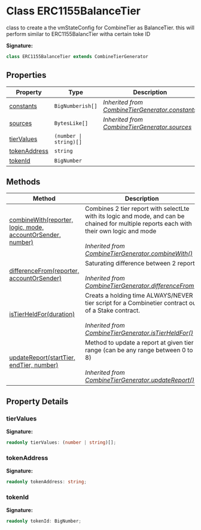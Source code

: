 
# Class ERC1155BalanceTier

class to create a the vmStateConfig for CombineTier as BalanceTier. this will perform similar to ERC1155BalancTier witha certain toke ID

<b>Signature:</b>

```typescript
class ERC1155BalanceTier extends CombineTierGenerator 
```

## Properties

|  Property | Type | Description |
|  --- | --- | --- |
|  [constants](./combinetiergenerator.md#constants-property) | `BigNumberish[]` | *Inherited from [CombineTierGenerator.constants](./combinetiergenerator.md#constants-property)* |
|  [sources](./combinetiergenerator.md#sources-property) | `BytesLike[]` | *Inherited from [CombineTierGenerator.sources](./combinetiergenerator.md#sources-property)* |
|  [tierValues](./erc1155balancetier.md#tierValues-property) | `(number \| string)[]` |  |
|  [tokenAddress](./erc1155balancetier.md#tokenAddress-property) | `string` |  |
|  [tokenId](./erc1155balancetier.md#tokenId-property) | `BigNumber` |  |

## Methods

|  Method | Description |
|  --- | --- |
|  [combineWith(reporter, logic, mode, accountOrSender, number)](./combinetiergenerator.md#combineWith-method-1) | Combines 2 tier report with selectLte with its logic and mode, and can be chained for multiple reports each with their own logic and mode<br></br>*Inherited from [CombineTierGenerator.combineWith()](./combinetiergenerator.md#combineWith-method-1)* |
|  [differenceFrom(reporter, accountOrSender)](./combinetiergenerator.md#differenceFrom-method-1) | Saturating difference between 2 reports<br></br>*Inherited from [CombineTierGenerator.differenceFrom()](./combinetiergenerator.md#differenceFrom-method-1)* |
|  [isTierHeldFor(duration)](./combinetiergenerator.md#isTierHeldFor-method-1) | Creats a holding time ALWAYS/NEVER tier script for a Combinetier contract out of a Stake contract.<br></br>*Inherited from [CombineTierGenerator.isTierHeldFor()](./combinetiergenerator.md#isTierHeldFor-method-1)* |
|  [updateReport(startTier, endTier, number)](./combinetiergenerator.md#updateReport-method-1) | Method to update a report at given tier range (can be any range between 0 to 8)<br></br>*Inherited from [CombineTierGenerator.updateReport()](./combinetiergenerator.md#updateReport-method-1)* |

## Property Details

<a id="tierValues-property"></a>

### tierValues

<b>Signature:</b>

```typescript
readonly tierValues: (number | string)[];
```

<a id="tokenAddress-property"></a>

### tokenAddress

<b>Signature:</b>

```typescript
readonly tokenAddress: string;
```

<a id="tokenId-property"></a>

### tokenId

<b>Signature:</b>

```typescript
readonly tokenId: BigNumber;
```
